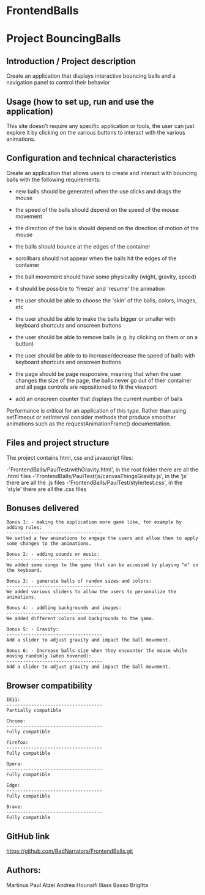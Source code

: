 # FrontendBalls

Project BouncingBalls
===================================

Introduction / Project description
-----------------------------------
Create an application that displays interactive bouncing balls and a navigation panel to
control their behavior


Usage (how to set up, run and use the application)
-----------------------------------
This site doesn't require any specific application or tools, the user can just explore it by clicking on the various buttons to interact with the various animations.


Configuration and technical characteristics
-----------------------------------
Create an application that allows users to create and interact with bouncing balls with the following
requirements:

- new balls should be generated when the use clicks and drags the mouse

- the speed of the balls should depend on the speed of the mouse movement

- the direction of the balls should depend on the direction of motion of the mouse

- the balls should bounce at the edges of the container

- scrollbars should not appear when the balls hit the edges of the container

- the ball movement should have some physicality (wight, gravity, speed)

- it should be possible to 'freeze' and 'resume' the animation

- the user should be able to choose the 'skin' of the balls, colors, images, etc

- the user should be able to make the balls bigger or smaller with keyboard shortcuts and onscreen buttons

- the user should be able to remove balls (e.g. by clicking on them or on a button)

- the user should be able to to increase/decrease the speed of balls with keyboard shortcuts and onscreen buttons

- the page should be page responsive, meaning that when the user changes the size of the page, the balls never go out of their container and all page controls are repositioned to fit the viewport

- add an onscreen counter that displays the current number of balls



Performance is critical for an application of this type. Rather than using setTimeout or
setInterval consider methods that produce smoother animations such as the
requestAnimationFrame() documentation.


Files and project structure
-----------------------------------
The project contains html, css and javascript files:

-'FrontendBalls/PaulTest/withGravity.html', in the root folder there are all the .html files
-'FrontendBalls/PaulTest/js/canvasThingsGravity.js', in the 'js' there are all the .js files
-'FrontendBalls/PaulTest/style/test.css', in the 'style' there are all the .css files


<!-- Features delivered
-----------------------------------
	Homepage:
	-----------------------------------
	The hompage is the key page to our website and we wanted to deliver an amazing experience as soon as the user enters our website. Its main feature is the video in the background. We also added a hamburger menu that displays only on toggle, so the user can enjoy the full screen experience of the video. We also have an expolre button that connects the main page to some news. We wanted to keep the main page as simple as possible and not overload the users with usless information from the main page and confuse them. Last but not least we added our social links and the logo of the company.

	Join us:
	-----------------------------------
	This area contains an application form to gather information from future
	astronaut candidates:
	- First, middle (optional) and last names
	- Desired mission
	- Age, gender, hair and eye color (color picker or choose from a list)
	- Contact information: email, phone numbers, address, etc
	- Weight (max 100kg)
	- A shot biography (max 255 characters)
	- Another text area for any other info the user wants to share	

	Astrounauts:
	-----------------------------------
	For this page we developed a list of 21 astronauts grouped in 2 sections: retired and active. Each astronaut has a name, code, bio, photo, age, nationality, years of experience and links to missions in which he has participated. The main feature of this page are the astronaut cards, which contain not only their photo, but also all the information that we mentioned before hided by a simple and effective animation.

	Missions:
	-----------------------------------
	Has 3 sections: Future, Current, Past. Each missions contains all the most important information of it. The navigation bar will be fixed to make easier to navigate in the page for the user.


	News Page:
	-----------------------------------
	There 4 types of news so there are 4 sections: Most Relevant, New Discovery, Space Teams, Latest News.
	For each news the can read the title, the pubblication date and the content.


	Gallery:
	-----------------------------------
	This page shows an image big as the screen, here the user can switch the image showed on the page by clicking on one of the image in the slider or clicking one of the two arrows.


	About us:
	-----------------------------------
	This section includes some information about the agency, what it does, its history and any other relevant information like socials. -->

Bonuses delivered
-----------------------------------
	Bonus 1: - making the application more game like, for example by adding rules:
	-----------------------------------
	We setted a few animations to engage the users and allow them to apply some changes to the animations.

    Bonus 2: - adding sounds or music:
    -----------------------------------
    We added some songs to the game that can be accessed by playing "m" on the keyboard.

    Bonus 3: - generate balls of random sizes and colors:
    -----------------------------------
    We added various sliders to allow the users to personalize the animations.

    Bonus 4: - addling backgrounds and images:
    -----------------------------------
    We added different colors and backgrounds to the game.

    Bonus 5: - Gravity:
    -----------------------------------
    Add a slider to adjust gravity and impact the ball movement.

    Bonus 6: - Increase balls size when they encounter the mouse while moving randomly (when hovered):
    -----------------------------------
    Add a slider to adjust gravity and impact the ball movement.


Browser compatibility
-----------------------------------
	IE11:
	-----------------------------------
	Partially compatible

	Chrome:
	-----------------------------------
	Fully compatible

	Firefox:
	-----------------------------------
	Fully compatible

    Opera:
	-----------------------------------
	Fully compatible

    Edge:
	-----------------------------------
	Fully compatible

    Brave:
	-----------------------------------
	Fully compatible

GitHub link
-----------------------------------
https://github.com/BadNarrators/FrontendBalls.git

Authors:
-----------------------------------
Martinus Paul
Atzei Andrea
Hounaifi Iliass
Basso Brigitta

 
